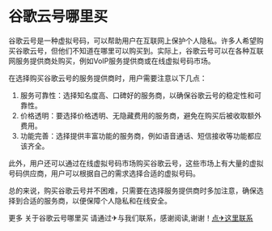 # 谷歌云号哪里买

谷歌云号是一种虚拟号码，可以帮助用户在互联网上保护个人隐私。许多人希望购买谷歌云号，但他们不知道在哪里可以购买到。实际上，谷歌云号可以在各种互联网服务提供商处购买，例如VoIP服务提供商或在线虚拟号码市场。

在选择购买谷歌云号的服务提供商时，用户需要注意以下几点：

1. 服务可靠性：选择知名度高、口碑好的服务商，以确保谷歌云号的稳定性和可靠性。
2. 价格透明：要选择价格透明、无隐藏费用的服务商，避免在购买后被收取额外费用。
3. 功能完善：选择提供丰富功能的服务商，例如语音通话、短信接收等功能都应该齐全。

此外，用户还可以通过在线虚拟号码市场购买谷歌云号，这些市场上有大量的虚拟号码供应商，用户可以根据自己的需求选择合适的虚拟号码。

总的来说，购买谷歌云号并不困难，只需要在选择服务提供商时多加注意，确保选择到合适的服务商，以便保障个人隐私和在线安全。

更多 关于谷歌云号哪里买 请通过✈与我们联系，感谢阅读,谢谢！[点✈这里联系](https://1.k02.cc)